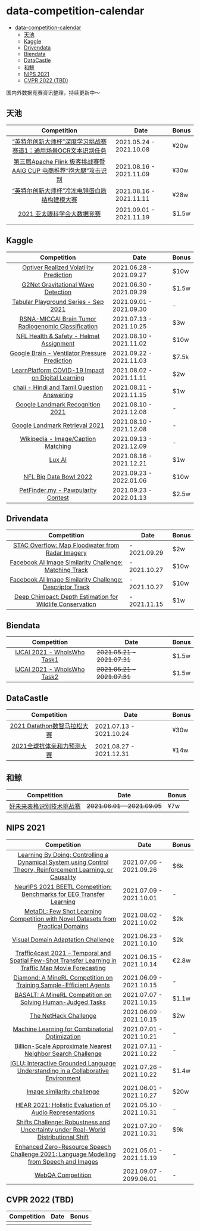 # data-competition-calendar
- [data-competition-calendar](#data-competition-calendar)
  - [天池](#天池)
  - [Kaggle](#kaggle)
  - [Drivendata](#drivendata)
  - [Biendata](#biendata)
  - [DataCastle](#datacastle)
  - [和鲸](#和鲸)
  - [NIPS 2021](#nips-2021)
  - [CVPR 2022 (TBD)](#cvpr-2022-tbd)


国内外数据竞赛资讯整理，持续更新中～



## 天池

|                         Competition                          | Date                    | Bonus |
| :----------------------------------------------------------: | ----------------------- | ----- |
| [“英特尔创新大师杯”深度学习挑战赛 赛道1：通用场景OCR文本识别任务](https://tianchi.aliyun.com/competition/entrance/531902/introduction) | 2021.05.24 - 2021.10.08 | ¥20w  |
| [第三届Apache Flink 极客挑战赛暨AAIG CUP 电商推荐“抱大腿”攻击识别](https://tianchi.aliyun.com/competition/entrance/531925/introduction) | 2021.08.16 - 2021.11.09 | ¥30w  |
| [“英特尔创新大师杯”冷冻电镜蛋白质结构建模大赛](https://tianchi.aliyun.com/competition/entrance/531916/introduction) | 2021.08.16 - 2021.11.11 | ¥28w  |
| [2021 亚太眼科学会大数据竞赛](https://tianchi.aliyun.com/competition/entrance/531929/introduction) | 2021.09.01 - 2021.11.19 | $1.5w |
|                                                              |                         |       |

## Kaggle



|                         Competition                          | Date                    | Bonus |
| :----------------------------------------------------------: | ----------------------- | ----- |
| [Optiver Realized Volatility Prediction](https://www.kaggle.com/c/optiver-realized-volatility-prediction) | 2021.06.28 - 2021.09.27 | $10w  |
| [G2Net Gravitational Wave Detection](https://www.kaggle.com/c/g2net-gravitational-wave-detection) | 2021.06.30 - 2021.09.29 | $1.5w |
| [Tabular Playground Series - Sep 2021](https://www.kaggle.com/c/tabular-playground-series-sep-2021) | 2021.09.01 - 2021.09.30 | -     |
| [RSNA-MICCAI Brain Tumor Radiogenomic Classification](https://www.kaggle.com/c/rsna-miccai-brain-tumor-radiogenomic-classification) | 2021.07.13 - 2021.10.25 | $3w   |
| [NFL Health & Safety - Helmet Assignment](https://www.kaggle.com/c/nfl-health-and-safety-helmet-assignment) | 2021.08.10 - 2021.11.02 | $10w  |
| [Google Brain - Ventilator Pressure Prediction](https://www.kaggle.com/c/ventilator-pressure-prediction) | 2021.09.22 - 2021.11.03 | $7.5k |
| [LearnPlatform COVID-19 Impact on Digital Learning](https://www.kaggle.com/c/learnplatform-covid19-impact-on-digital-learning) | 2021.08.02 - 2021.11.11 | $2w   |
| [chaii - Hindi and Tamil Question Answering](https://www.kaggle.com/c/chaii-hindi-and-tamil-question-answering) | 2021.08.11 - 2021.11.15 | $1w   |
| [Google Landmark Recognition 2021](https://www.kaggle.com/c/landmark-recognition-2021/overview/timeline) | 2021.08.10 - 2021.12.08 | -     |
| [Google Landmark Retrieval 2021](https://www.kaggle.com/c/landmark-retrieval-2021) | 2021.08.10 - 2021.12.08 | -     |
| [Wikipedia - Image/Caption Matching](https://www.kaggle.com/c/wikipedia-image-caption) | 2021.09.13 - 2021.12.09 | -     |
|        [Lux AI](https://www.kaggle.com/c/lux-ai-2021)        | 2021.08.16 - 2021.12.21 | $1w   |
| [NFL Big Data Bowl 2022](https://www.kaggle.com/c/nfl-big-data-bowl-2022) | 2021.09.23 - 2022.01.06 | $10w  |
| [PetFinder.my - Pawpularity Contest](https://www.kaggle.com/c/petfinder-pawpularity-score) | 2021.09.23 - 2022.01.13 | $2.5w |

## Drivendata

|                         Competition                          | Date         | Bonus |
| :----------------------------------------------------------: | ------------ | ----- |
| [STAC Overflow: Map Floodwater from Radar Imagery](https://www.drivendata.org/competitions/81/detect-flood-water/) | - 2021.09.29 | $2w   |
| [Facebook AI Image Similarity Challenge: Matching Track](https://www.drivendata.org/competitions/79/competition-image-similarity-1-dev/) | - 2021.10.27 | $10w  |
| [Facebook AI Image Similarity Challenge: Descriptor Track](https://www.drivendata.org/competitions/80/competition-image-similarity-2-dev/) | - 2021.10.27 | $10w  |
| [Deep Chimpact: Depth Estimation for Wildlife Conservation](https://www.drivendata.org/competitions/82/competition-wildlife-video-depth-estimation/) | - 2021.11.15 | $1w   |



## Biendata

|                         Competition                          | Date                        | Bonus |
| :----------------------------------------------------------: | --------------------------- | ----- |
| [IJCAI 2021 - WhoIsWho Task1](https://www.biendata.xyz/competition/who-is-who2021/) | ~~2021.05.21 - 2021.07.31~~ | $1.5w |
| [IJCAI 2021 - WhoIsWho Task2](https://www.biendata.xyz/competition/who-is-who2021_2/) | ~~2021.05.21 - 2021.07.31~~ | $1.5w |



## DataCastle

|                         Competition                          | Date                    | Bonus |
| :----------------------------------------------------------: | ----------------------- | ----- |
| [2021 Datathon数智马拉松大赛](https://js.dclab.run/v2/cmptDetail.html?id=550) | 2021.07.13 - 2021.10.24 | ¥30w  |
| [2021全球抗体亲和力预测大赛](https://js.dclab.run/v2/cmptDetail.html?id=562) | 2021.08.27 - 2021.12.31 | ¥14w  |



## 和鲸

|                         Competition                          | Date                        | Bonus |
| :----------------------------------------------------------: | --------------------------- | ----- |
| [好未来表格识别技术挑战赛](https://www.heywhale.com/home/competition/606d6fff0e04ac0017c3bf7f) | ~~2021.06.01 - 2021.09.05~~ | ¥7w   |



## NIPS 2021

|                         Competition                          | Date                    | Bonus |
| :----------------------------------------------------------: | ----------------------- | ----- |
| [Learning By Doing: Controlling a Dynamical System using Control Theory, Reinforcement Learning, or Causality](http://learningbydoingcompetition.github.io/) | 2021.07.06 - 2021.09.26 | $6k   |
| [NeurIPS 2021 BEETL Competition: Benchmarks for EEG Transfer Learning](https://beetl.ai/introduction) | 2021.07.09 - 2021.10.01 | -     |
| [MetaDL: Few Shot Learning Competition with Novel Datasets from Practical Domains](https://metalearning.chalearn.org/) | 2021.08.02 - 2021.10.02 | $2k   |
| [Visual Domain Adaptation Challenge](http://ai.bu.edu/visda-2021/) | 2021.06.23 - 2021.10.10 | $2k   |
| [Traffic4cast 2021 – Temporal and Spatial Few-Shot Transfer Learning in Traffic Map Movie Forecasting](https://www.iarai.ac.at/traffic4cast/) | 2021.06.15 - 2021.10.14 | €2.8w |
| [Diamond: A MineRL Competition on Training Sample-Efficient Agents](https://www.aicrowd.com/challenges/neurips-2021-minerl-competition) | 2021.06.09 - 2021.10.15 | -     |
| [BASALT: A MineRL Competition on Solving Human-Judged Tasks](https://minerl.io/basalt/) | 2021.07.07 - 2021.10.15 | $1.1w |
|    [The NetHack Challenge](https://nethackchallenge.com/)    | 2021.06.09 - 2021.10.15 | $2w   |
| [Machine Learning for Combinatorial Optimization](https://www.ecole.ai/2021/ml4co-competition/) | 2021.07.01 - 2021.10.21 | -     |
| [Billion-Scale Approximate Nearest Neighbor Search Challenge](http://big-ann-benchmarks.com/) | 2021.07.11 - 2021.10.22 | -     |
| [IGLU: Interactive Grounded Language Understanding in a Collaborative Environment](https://www.iglu-contest.net/) | 2021.07.26 - 2021.10.22 | $1.4w |
| [Image similarity challenge](https://sites.google.com/view/isc2021) | 2021.06.01 - 2021.10.27 | $20w  |
| [HEAR 2021: Holistic Evaluation of Audio Representations](https://neuralaudio.ai/hear2021-holistic-evaluation-of-audio-representations.html) | 2021.05.10 - 2021.10.31 | -     |
| [Shifts Challenge: Robustness and Uncertain­ty under Real-World Distributional Shift](https://research.yandex.com/shifts) | 2021.07.20 - 2021.10.31 | $9k   |
| [Enhanced Zero-Resource Speech Challenge 2021](https://zerospeech.com/2021/)[: Language Modelling from Speech and Images](https://zerospeech.com/2021/) | 2021.05.01 - 2021.11.19 | -     |
|        [WebQA Competition](https://webqna.github.io/)        | 2021.09.07 - 2099.06.01 | -     |



## CVPR 2022 (TBD)

| Competition | Date | Bonus |
| :---------: | ---- | ----- |
|             |      |       |

